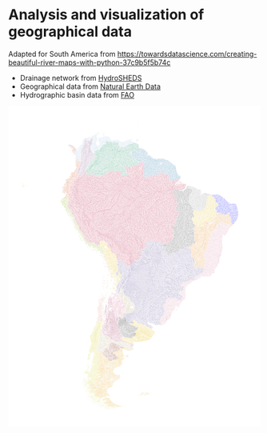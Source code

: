 # Analysis and visualization of geographical data

Adapted for South America from https://towardsdatascience.com/creating-beautiful-river-maps-with-python-37c9b5f5b74c

* Drainage network from [HydroSHEDS](https://www.hydrosheds.org/downloads)
* Geographical data from [Natural Earth Data](https://www.naturalearthdata.com/downloads/)
* Hydrographic basin data from [FAO](https://data.apps.fao.org/map/catalog/static/api/records/d47ba28e-31be-470d-81cf-ad3d5594fafd)

![alt text](https://github.com/HyperGryphon/maps/blob/main/sam_rivers.png)

